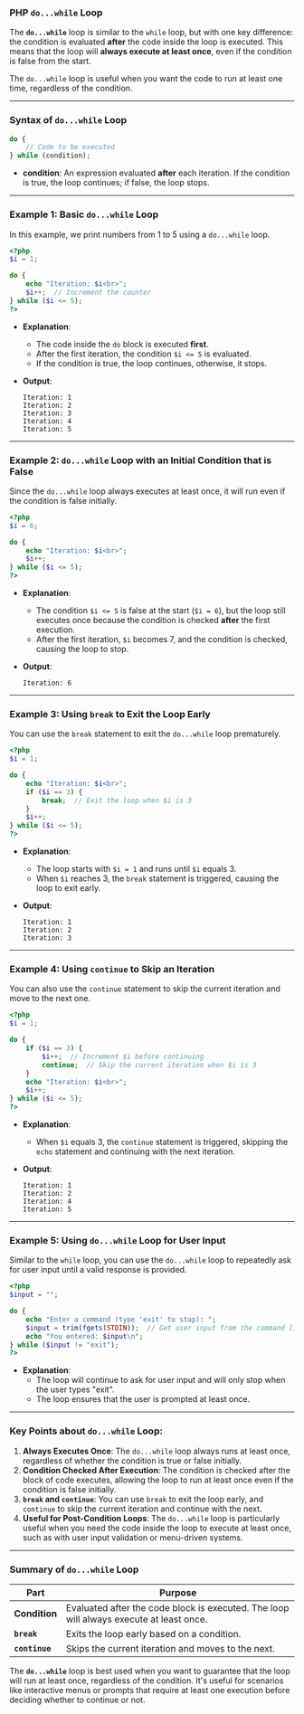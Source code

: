 ### PHP `do...while` Loop

The **`do...while`** loop is similar to the `while` loop, but with one key difference: the condition is evaluated **after** the code inside the loop is executed. This means that the loop will **always execute at least once**, even if the condition is false from the start.

The `do...while` loop is useful when you want the code to run at least one time, regardless of the condition.

---

### Syntax of `do...while` Loop

```php
do {
    // Code to be executed
} while (condition);
```

- **condition**: An expression evaluated **after** each iteration. If the condition is true, the loop continues; if false, the loop stops.
  
---

### Example 1: Basic `do...while` Loop

In this example, we print numbers from 1 to 5 using a `do...while` loop.

```php
<?php
$i = 1;

do {
    echo "Iteration: $i<br>";
    $i++;  // Increment the counter
} while ($i <= 5);
?>
```

- **Explanation**:
  - The code inside the `do` block is executed **first**.
  - After the first iteration, the condition `$i <= 5` is evaluated.
  - If the condition is true, the loop continues, otherwise, it stops.

- **Output**:
  ```
  Iteration: 1
  Iteration: 2
  Iteration: 3
  Iteration: 4
  Iteration: 5
  ```

---

### Example 2: `do...while` Loop with an Initial Condition that is False

Since the `do...while` loop always executes at least once, it will run even if the condition is false initially.

```php
<?php
$i = 6;

do {
    echo "Iteration: $i<br>";
    $i++;
} while ($i <= 5);
?>
```

- **Explanation**:
  - The condition `$i <= 5` is false at the start (`$i = 6`), but the loop still executes once because the condition is checked **after** the first execution.
  - After the first iteration, `$i` becomes 7, and the condition is checked, causing the loop to stop.

- **Output**:
  ```
  Iteration: 6
  ```

---

### Example 3: Using `break` to Exit the Loop Early

You can use the `break` statement to exit the `do...while` loop prematurely.

```php
<?php
$i = 1;

do {
    echo "Iteration: $i<br>";
    if ($i == 3) {
        break;  // Exit the loop when $i is 3
    }
    $i++;
} while ($i <= 5);
?>
```

- **Explanation**:
  - The loop starts with `$i = 1` and runs until `$i` equals 3.
  - When `$i` reaches 3, the `break` statement is triggered, causing the loop to exit early.

- **Output**:
  ```
  Iteration: 1
  Iteration: 2
  Iteration: 3
  ```

---

### Example 4: Using `continue` to Skip an Iteration

You can also use the `continue` statement to skip the current iteration and move to the next one.

```php
<?php
$i = 1;

do {
    if ($i == 3) {
        $i++;  // Increment $i before continuing
        continue;  // Skip the current iteration when $i is 3
    }
    echo "Iteration: $i<br>";
    $i++;
} while ($i <= 5);
?>
```

- **Explanation**:
  - When `$i` equals 3, the `continue` statement is triggered, skipping the `echo` statement and continuing with the next iteration.
  
- **Output**:
  ```
  Iteration: 1
  Iteration: 2
  Iteration: 4
  Iteration: 5
  ```

---

### Example 5: Using `do...while` Loop for User Input

Similar to the `while` loop, you can use the `do...while` loop to repeatedly ask for user input until a valid response is provided.

```php
<?php
$input = "";

do {
    echo "Enter a command (type 'exit' to stop): ";
    $input = trim(fgets(STDIN));  // Get user input from the command line
    echo "You entered: $input\n";
} while ($input != "exit");
?>
```

- **Explanation**:
  - The loop will continue to ask for user input and will only stop when the user types "exit".
  - The loop ensures that the user is prompted at least once.

---

### Key Points about `do...while` Loop:

1. **Always Executes Once**: The `do...while` loop always runs at least once, regardless of whether the condition is true or false initially.
2. **Condition Checked After Execution**: The condition is checked after the block of code executes, allowing the loop to run at least once even if the condition is false initially.
3. **`break` and `continue`**: You can use `break` to exit the loop early, and `continue` to skip the current iteration and continue with the next.
4. **Useful for Post-Condition Loops**: The `do...while` loop is particularly useful when you need the code inside the loop to execute at least once, such as with user input validation or menu-driven systems.

---

### Summary of `do...while` Loop

| **Part**          | **Purpose**                                      |
|-------------------|--------------------------------------------------|
| **Condition**     | Evaluated after the code block is executed. The loop will always execute at least once. |
| **`break`**        | Exits the loop early based on a condition.      |
| **`continue`**     | Skips the current iteration and moves to the next. |

The **`do...while`** loop is best used when you want to guarantee that the loop will run at least once, regardless of the condition. It's useful for scenarios like interactive menus or prompts that require at least one execution before deciding whether to continue or not.

